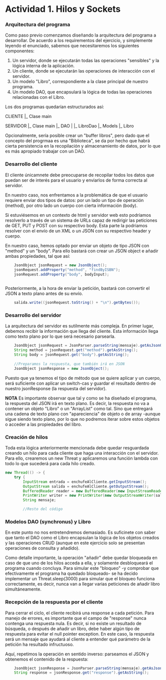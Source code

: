 # Actividad 1. Hilos y Sockets

### Arquitectura del programa

Como paso previo comenzamos diseñando la arquitectura del programa a desarrollar.
De acuerdo a los requirementos del ejercicio, y simplemente leyendo el enunciado, sabemos que necesitaremos los siguientes componentes:
1. Un servidor, donde se ejecutarán todas las operaciones "sensibles" y la lógica interna de la aplicación.
2. Un cliente, donde se ejecutarán las operaciones de interacción con el servidor.
3. Un modelo "Libro", correspondiente a la clase principal de nuestro programa.
4. Un modelo DAO, que encapsulará la lógica de todas las operaciones relacionadas con el Libro.

Los dos programas quedarían estructurados así:

CLIENTE
    |_ Clase main

SERVIDOR
    |_ Clase main
    |_ DAO
    |   |_ LibroDao
    |_ Models
        |_ Libro

Opcionalmente, sería posible crear un "buffer libros", pero dado que el concepto del progrmaa es una "Biblioteca", se da por hecho que habrá cierta persistencia en la recopilación y almacenamiento de datos, por lo que es más apropiado trabajar con un DAO.

### Desarrollo del cliente

El cliente únicamnete debe preocuparse de recopilar todos los datos que puedan ser de interés para el usuario y enviarlos de forma correcta al servidor.

En nuestro caso, nos enfrentamos a la problemática de que el usuario requiere enviar dos tipos de datos: por un lado un tipo de operación (method), por otro lado un cuerpo con cierta información (body).

Si estuviésemos en un contexto de html y servidor web esto podríamos resolverlo a través de un sistema de URLs capaz de redirigir las peticiones de GET, PUT y POST con su respectivo body. Esta parte la podriamos resolver con el envío de un XML o un JSON con su respectivo header y cuerpo. 

En nuestro caso, hemos optado por enviar un objeto de tipo JSON con "method" y un "body".  Para ello bastará con crear un JSON object e añadir ambas propiedades, tal que así:

````java
    JsonObject jsonRequest = new JsonObject();
    jsonRequest.addProperty("method", "findByISBN");
    jsonRequest.addProperty("body", bodyInput);
                        
````

Posteriormente, a la hora de enviar la petición, bastará con convertir el JSON  a texto plano antes de su envío.

````java
    salida.write((jsonRequest.toString() + "\n").getBytes());
````

### Desarrollo del servidor

La arquitectura del servidor es sutilmente más compleja. En primer lugar, debemos recibir la información que llega del cliente. Esta información llega como texto plano por lo que será necesario parsearla.

```java
    JsonObject jsonRequest = JsonParser.parseString(mensaje).getAsJsonObject();
    String method = jsonRequest.get("method").getAsString();
    String body = jsonRequest.get("body").getAsString();
  
    //Preparamos la respuesta, que también irá en JSON
    JsonObject jsonResponse = new JsonObject();
```
Puesto que ya tenemos el tipo de método que se quiere aplicar y un cuerpo, será suficiente con aplicar un switch-cas y guardar el resultado dentro de nuestro jsonResponse (la respuesta del servidor).

**NOTA**
Es importante observar que tal y como se ha diseñado el programa, la respuesta del JSON irá en texto plano. Es decir, la respuesta no va a contener un objeto "Libro" o un "ArrayList" como tal. Sino que entregará una cadena de texto plano con "apareciencia" de objeto o de array -aunque sigue siendo texto plano, por lo que no podremos iterar sobre estos objetos o acceder a las propiedades del libro.

### Creación de hilos

Toda esta lógica anteriormente mencionada debe quedar resguardada creando un hilo para cada cliente que haga una interacción con el servidor.  Para ello, crearemos un new Threat y aplicaremos una función lambda con todo lo que sucederá para cada hilo creado.

````java
new Thread(() -> {
    try {
        InputStream entrada = enchufeAlCliente.getInputStream();
        OutputStream salida = enchufeAlCliente.getOutputStream();
        BufferedReader reader = new BufferedReader(new InputStreamReader(entrada));
        PrintWriter writer = new PrintWriter(new OutputStreamWriter(salida), true);
        String mensaje;

        //Resto del código
````



### Modelos DAO (synchronus) y Libro

En este punto no nos entretendremos demasiado. Es suficinete con saber que tanto el DAO como el Libro encapsulan la lógica de los objetos creados y las operaciones CRUD (aunque en este ejercicio solo se presentan operaciones de consulta y añadido).

Como detalle importante, la operación "añadir" debe quedar bloqueada en caso de que uno de los hilos acceda a ella, y solamente desbloqueará el programa cuando concluya. Para simular este "bloqueo" -y comprobar que efectivamente el programa ha quedado bloqueado- se ha decido implementar un Threat.sleep(3000) para simular que el bloqueo funciona correctamente, es decir, nunca van a llegar varias peticiones de añadir libro simultáneamente.


### Recepción de la respuesta por el cliente

Para cerrar el ciclo, el cliente recibirá una response a cada petición. Para manejo de errores, es importante que el campo de "response" nunca contenga una respuesta nula. Es decir, si no existe un resultado de búsqueda, o después de añadir un libro, debe haber algún tipo de respuesta para evitar el null pointer exception. En este caso, la respuesta será un mensaje que ayudará al cliente a entender qué parámetro de la petición ha resultado infructuoso.

Aquí, repetimos la operación en sentido inverso: parseamos el JSON y obtenemos el contenido de la respuesta:

```java
    JsonObject jsonResponse = JsonParser.parseString(mensaje).getAsJsonObject();
    String response = jsonResponse.get("response").getAsString();
```

